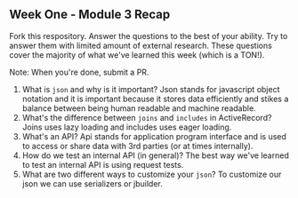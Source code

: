 ## Week One - Module 3 Recap

Fork this respository. Answer the questions to the best of your ability. Try to answer them with limited amount of external research. These questions cover the majority of what we've learned this week (which is a TON!). 

Note: When you're done, submit a PR. 

1. What is `json` and why is it important?
Json stands for javascript object notation and it is important because it stores data efficiently and stikes a balance between being human readable and machine readable.
2. What's the difference between `joins` and `includes` in ActiveRecord?
Joins uses lazy loading and includes uses eager loading.
3. What's an API?
Api stands for application program interface and is used to access or share data with 3rd parties (or at times internally).
4. How do we test an internal API (in general)?
The best way we've learned to test an internal API is using request tests.
5. What are two different ways to customize your `json`?
To customize our json we can use serializers or jbuilder.
